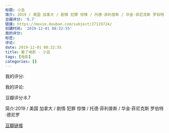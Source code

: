 ```yaml
---
标题: 小丑
简介: 2019 / 美国 加拿大 / 剧情 犯罪 惊悚 / 托德·菲利普斯 / 华金·菲尼克斯 罗伯特·德尼罗
豆瓣评分: '8.7'
链接: https://movie.douban.com/subject/27119724/
创建时间: '2019-12-01 08:32:55'
我的评分:
标签:
评论:
date: 2019-12-01 08:32:55
title: 看了电影 - 小丑
tags: [电影]
categories: []
---
```


我的评分:

我的评论:

豆瓣评分:8.7

简介:2019 / 美国 加拿大 / 剧情 犯罪 惊悚 / 托德·菲利普斯 / 华金·菲尼克斯 罗伯特·德尼罗

[豆瓣链接](https://movie.douban.com/subject/27119724/)

